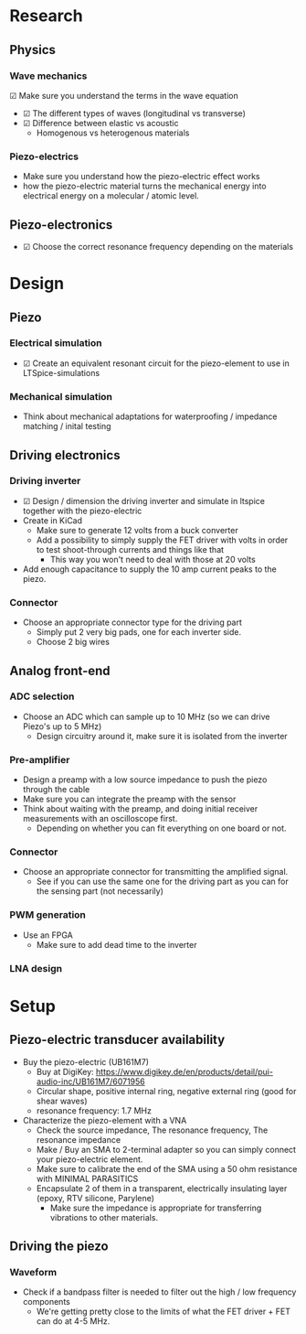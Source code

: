 # Research
## Physics
### Wave mechanics
&#9745; Make sure you understand the terms in the wave equation
- &#9745;  The different types of waves (longitudinal vs transverse)
- &#9745;  Difference between elastic vs acoustic
	- Homogenous vs heterogenous materials

### Piezo-electrics
- Make sure you understand how the piezo-electric effect works
- how the piezo-electric material turns the mechanical energy into electrical energy on a molecular / atomic level.


## Piezo-electronics
- &#9745; Choose the correct resonance frequency depending on the materials

# Design
## Piezo
### Electrical simulation
- &#9745;  Create an equivalent resonant circuit for the piezo-element to use in LTSpice-simulations

### Mechanical simulation
- Think about mechanical adaptations for waterproofing / impedance matching / inital testing

## Driving electronics
### Driving inverter
- &#9745; Design / dimension the driving inverter and simulate in ltspice together with the piezo-electric
- Create in KiCad
	- Make sure to generate 12 volts from a buck converter
	- Add a possibility to simply supply the FET driver with volts in order to test shoot-through currents and things like that
		- This way you won't need to deal with those at 20 volts
- Add enough capacitance to supply the 10 amp current peaks to the piezo.

### Connector
- Choose an appropriate connector type for the driving part
	- Simply put 2 very big pads, one for each inverter side.
	- Choose 2 big wires

## Analog front-end
### ADC selection
- Choose an ADC which can sample up to 10 MHz (so we can drive Piezo's up to 5 MHz)
	- Design circuitry around it, make sure it is isolated from the inverter

### Pre-amplifier
- Design a preamp with a low source impedance to push the piezo through the cable
- Make sure you can integrate the preamp with the sensor
- Think about waiting with the preamp, and doing initial receiver measurements with an oscilloscope first.
	- Depending on whether you can fit everything on one board or not.

### Connector
- Choose an appropriate connector for transmitting the amplified signal.
	- See if you can use the same one for the driving part as you can for the sensing part (not necessarily)


### PWM generation
- Use an FPGA
	- Make sure to add dead time to the inverter

### LNA design

# Setup

## Piezo-electric transducer availability
- Buy the piezo-electric (UB161M7)
	- Buy at DigiKey: https://www.digikey.de/en/products/detail/pui-audio-inc/UB161M7/6071956
	- Circular shape, positive internal ring, negative external ring (good for shear waves)
	- resonance frequency: 1.7 MHz
- Characterize the piezo-element with a VNA
	- Check the source impedance, The resonance frequency, The resonance impedance
	- Make / Buy an SMA to 2-terminal adapter so you can simply connect your piezo-electric element.
	- Make sure to calibrate the end of the SMA using a 50 ohm resistance with MINIMAL PARASITICS
	- Encapsulate 2 of them in a transparent, electrically insulating layer (epoxy, RTV silicone, Parylene)
		- Make sure the impedance is appropriate for transferring vibrations to other materials.


## Driving the piezo
### Waveform
- Check if a bandpass filter is needed to filter out the high / low frequency components
	- We're getting pretty close to the limits of what the FET driver + FET can do at 4-5 MHz.